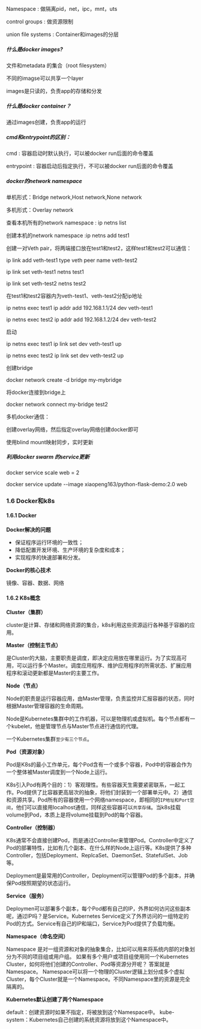 

Namespace  :  做隔离pid，net，ipc，mnt，uts

control groups :  做资源限制

union file systems : Container和images的分层



##### 什么是docker images?

文件和metadata 的集合（root filesystem）

不同的imagse可以共享一个layer

images是只读的，负责app的存储和分发

##### 什么是docker container？

通过images创建，负责app的运行

##### cmd和entrypoint的区别：

cmd : 容器启动时默认执行，可以被docker run后面的命令覆盖

entrypoint : 容器启动后指定执行，不可以被docker run后面的命令覆盖



##### docker的network namespace

单机形式：Bridge network,Host network,None network

多机形式：Overlay network

查看本机所有的network  namespace : ip netns list

创建本机的network namespace :ip netns add test1

创建一对Veth pair，将两端接口放在test1和test2，这样test1和test2可以通信：

ip link add veth-test1 type veth peer name veth-test2

ip link set veth-test1 netns test1

ip link set veth-test2 netns test2

在test1和test2容器内为veth-test1、veth-test2分配ip地址

ip netns exec  test1 ip addr add 192.168.1.1/24 dev veth-test1

ip netns exec  test2 ip addr add 192.168.1.2/24 dev veth-test2

启动

ip netns exec test1 ip link set dev veth-test1 up

ip netns exec test2 ip link set dev veth-test2 up



创建bridge

docker network create  -d bridge my-mybridge

将docker连接到bridge上

docker network connect my-bridge test2 

多机docker通信：

创建overlay网络，然后指定overlay网络创建docker即可

使用blind mount映射同步，实时更新

##### 利用docker swarm 的service更新

docker service scale web = 2

docker service update --image xiaopeng163/python-flask-demo:2.0 web



### 1.6 Docker和k8s

#### 1.6.1 Docker

**Docker解决的问题**

- 保证程序运行环境的一致性；
- 降低配置开发环境、生产环境的复杂度和成本；
- 实现程序的快速部署和分发。

**Docker的核心技术**

镜像、容器、数据、网络

#### 1.6.2 K8s概念

**Cluster（集群）**

cluster是计算、存储和网络资源的集合，k8s利用这些资源运行各种基于容器的应用。

**Master（控制主节点）**

是Cluster的大脑，主要职责是调度，即决定应用放在哪里运行。为了实现高可用，可以运行多个Master。调度应用程序、维护应用程序的所需状态、扩展应用程序和滚动更新都是Master的主要工作。

**Node（节点）**

Node的职责是运行容器应用，由Master管理，负责监控并汇报容器的状态，同时根据Master管理容器的生命周期。

Node是Kubernetes集群中的工作机器，可以是物理机或虚拟机。每个节点都有一个kubelet，他是管理节点与Master节点进行通信的代理。

一个Kubernetes集群`至少有三个节点`。

**Pod（资源对象）**

Pod是K8s的最小工作单元，每个Pod含有一个或多个容器，Pod中的容器会作为一个整体被Master调度到一个Node上运行。

K8s引入Pod有两个目的：1）客观理性。有些容器天生需要紧密联系，一起工作。Pod提供了比容器更高层次的抽象，将他们封装到一个部署单元中。2）通信和资源共享。Pod所有的容器使用一个网络namespace，即相同的`IP地址和Port空间`，他们可以直接用localhost通信，同样这些容器可以`共享存储`。当k8s挂载volume到Pod，本质上是将volume挂载到Pod的每个容器。

**Controller（控制器）**

K8s通常不会直接创建Pod，而是通过Controller来管理Pod。Controller中定义了Pod的部署特性，比如有几个副本、在什么样的Node上运行等。K8s提供了多种Controller，包括Deployment、ReplcaSet、DaemonSet、StatefulSet、Job等。

Deployment是最常用的Controller，Deployment可以管理Pod的多个副本，并确保Pod按照期望的状态运行。

**Service（服务）**

Deploymen可以部署多个副本，每个Pod都有自己的IP，外界如何访问这些副本呢，通过IP吗？是Service。Kubernetes Service定义了外界访问的一组特定的Pod的方式。Service有自己的IP和端口，Service为Pod提供了负载均衡。

**Namespace（命名空间）**

Namespace 是对一组资源和对象的抽象集合，比如可以用来将系统内部的对象划分为不同的项目组或用户组。
如果有多个用户或项目组使用同一个Kubernetes Cluster，如何将他们创建的Controller、Pod等资源分开呢？ 答案就是Namespace。
Namespace可以将一个物理的Cluster逻辑上划分成多个虚拟Cluster，每个Cluster就是一个Namespace。不同Namespace里的资源是完全隔离的。

**Kubernetes默认创建了两个Namespace**

default：创建资源时如果不指定，将被放到这个Namespace中。
kube-system：Kubernetes自己创建的系统资源将放到这个Namespace中。